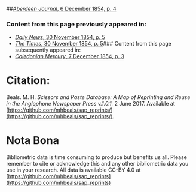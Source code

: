 ##[*Aberdeen Journal*, 6 December 1854, p. 4](https://mhbeals.github.io/sap_html/Aberdeen-Journal/Aberdeen-Journal-6-December-1854-p-4)

### Content from this page previously appeared in:
+ [*Daily News*, 30 November 1854, p. 5](https://mhbeals.github.io/sap_html/Daily-News/Daily-News-30-November-1854-p-5)
+ [*The Times*, 30 November 1854, p. 5](https://mhbeals.github.io/sap_html/The-Times/The-Times-30-November-1854-p-5)### Content from this page subsequently appeared in:
+ [*Caledonian Mercury*, 7 December 1854, p. 3](https://mhbeals.github.io/sap_html/Caledonian-Mercury/Caledonian-Mercury-7-December-1854-p-3)
                    
# Citation: 

Beals. M. H. *Scissors and Paste Database: A Map of Reprinting and Reuse in the Anglophone Newspaper Press v.1.0.1.* 2 June 2017. Available at [https://github.com/mhbeals/sap_reprints/](https://github.com/mhbeals/sap_reprints/). 
                    
# Nota Bona

Bibliometric data is time consuming to produce but benefits us all. Please remember to cite or acknowledge this and any other bibliometric data you use in your research. All data is available CC-BY 4.0 at [https://github.com/mhbeals/sap_reprints](https://github.com/mhbeals/sap_reprints)